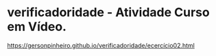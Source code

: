 # verificadoridade - Atividade Curso em Vídeo.
https://gersonpinheiro.github.io/verificadoridade/ecercício02.html
